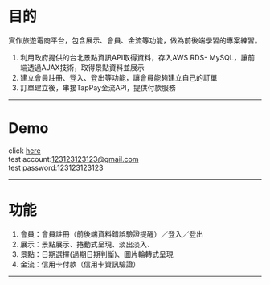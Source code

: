 # 目的
實作旅遊電商平台，包含展示、會員、金流等功能，做為前後端學習的專案練習。<br>
1. 利用政府提供的台北景點資訊API取得資料，存入AWS RDS- MySQL，讓前端透過AJAX技術，取得景點資料並展示<br>
2. 建立會員註冊、登入、登出等功能，讓會員能夠建立自己的訂單<br>
3. 訂單建立後，串接TapPay金流API，提供付款服務<br>

***

# Demo

click <a href="https://taipei-travel.blucas0707.com/">here</a><br>
test account:123123123123@gmail.com<br>
test password:123123123123<br>

***

# 功能
1. 會員：會員註冊（前後端資料錯誤驗證提醒）／登入／登出
2. 展示：景點展示、捲動式呈現、淡出淡入、
3. 景點：日期選擇(過期日期判斷)、圖片輪轉式呈現
4. 金流：信用卡付款（信用卡資訊驗證）

***


